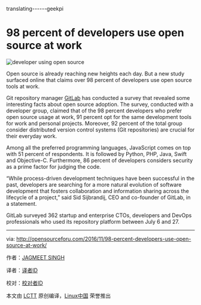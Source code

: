 translating------geekpi

# 98 percent of developers use open source at work

 ![developer using open source](http://i0.wp.com/opensourceforu.com/wp-content/uploads/2016/07/developer.jpg?resize=750%2C500) 

Open source is already reaching new heights each day. But a new study surfaced online that claims over 98 percent of developers use open source tools at work.

Git repository manager [GitLab][1] has conducted a survey that revealed some interesting facts about open source adoption. The survey, conducted with a developer group, claimed that of the 98 percent developers who prefer open source usage at work, 91 percent opt for the same development tools for work and personal projects. Moreover, 92 percent of the total group consider distributed version control systems (Git repositories) are crucial for their everyday work.

Among all the preferred programming languages, JavaScript comes on top with 51 percent of respondents. It is followed by Python, PHP, Java, Swift and Objective-C. Furthermore, 86 percent of developers considers security as a prime factor for judging the code.

“While process-driven development techniques have been successful in the past, developers are searching for a more natural evolution of software development that fosters collaboration and information sharing across the lifecycle of a project,” said Sid Sijbrandij, CEO and co-founder of GitLab, in a statement.

GitLab surveyed 362 startup and enterprise CTOs, developers and DevOps professionals who used its repository platform between July 6 and 27.

--------------------------------------------------------------------------------

via: http://opensourceforu.com/2016/11/98-percent-developers-use-open-source-at-work/

作者：[JAGMEET SINGH ][a]

译者：[译者ID](https://github.com/译者ID)

校对：[校对者ID](https://github.com/校对者ID)

本文由 [LCTT](https://github.com/LCTT/TranslateProject) 原创编译，[Linux中国](https://linux.cn/) 荣誉推出

[a]: http://opensourceforu.com/author/jagmeet-singh/
[1]:https://about.gitlab.com/2016/11/02/global-developer-survey-2016/
